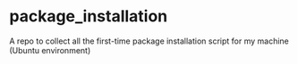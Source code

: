 # package_installation
A repo to collect all the first-time package installation script for my machine (Ubuntu environment)

